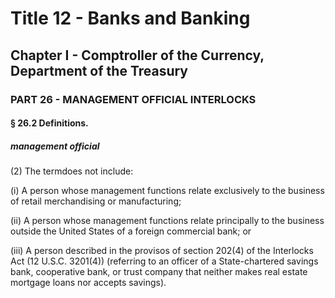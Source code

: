 
# Title 12 - Banks and Banking
## Chapter I - Comptroller of the Currency, Department of the Treasury
### PART 26 - MANAGEMENT OFFICIAL INTERLOCKS
#### § 26.2 Definitions.
##### management official

(2) The termdoes not include:

(i) A person whose management functions relate exclusively to the business of retail merchandising or manufacturing;

(ii) A person whose management functions relate principally to the business outside the United States of a foreign commercial bank; or

(iii) A person described in the provisos of section 202(4) of the Interlocks Act (12 U.S.C. 3201(4)) (referring to an officer of a State-chartered savings bank, cooperative bank, or trust company that neither makes real estate mortgage loans nor accepts savings).
